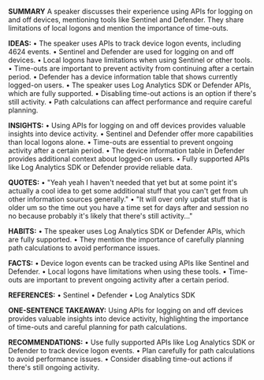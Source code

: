 **SUMMARY**
A speaker discusses their experience using APIs for logging on and off devices, mentioning tools like Sentinel and Defender. They share limitations of local logons and mention the importance of time-outs.

**IDEAS:**
• The speaker uses APIs to track device logon events, including 4624 events.
• Sentinel and Defender are used for logging on and off devices.
• Local logons have limitations when using Sentinel or other tools.
• Time-outs are important to prevent activity from continuing after a certain period.
• Defender has a device information table that shows currently logged-on users.
• The speaker uses Log Analytics SDK or Defender APIs, which are fully supported.
• Disabling time-out actions is an option if there's still activity.
• Path calculations can affect performance and require careful planning.

**INSIGHTS:**
• Using APIs for logging on and off devices provides valuable insights into device activity.
• Sentinel and Defender offer more capabilities than local logons alone.
• Time-outs are essential to prevent ongoing activity after a certain period.
• The device information table in Defender provides additional context about logged-on users.
• Fully supported APIs like Log Analytics SDK or Defender provide reliable data.

**QUOTES:**
• "Yeah yeah I haven't needed that yet but at some point it's actually a cool idea to get some additional stuff that you can't get from uh other information sources generally."
• "It will over only updat stuff that is older um so the time out you have a time set for days after and session no no because probably it's likely that there's still activity..."

**HABITS:**
• The speaker uses Log Analytics SDK or Defender APIs, which are fully supported.
• They mention the importance of carefully planning path calculations to avoid performance issues.

**FACTS:**
• Device logon events can be tracked using APIs like Sentinel and Defender.
• Local logons have limitations when using these tools.
• Time-outs are important to prevent ongoing activity after a certain period.

**REFERENCES:**
• Sentinel
• Defender
• Log Analytics SDK

**ONE-SENTENCE TAKEAWAY:**
Using APIs for logging on and off devices provides valuable insights into device activity, highlighting the importance of time-outs and careful planning for path calculations.

**RECOMMENDATIONS:**
• Use fully supported APIs like Log Analytics SDK or Defender to track device logon events.
• Plan carefully for path calculations to avoid performance issues.
• Consider disabling time-out actions if there's still ongoing activity.


